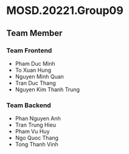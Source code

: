 # MOSD.20221.Group09

## Team Member

### Team Frontend
- Pham Duc Minh
- To Xuan Hung
- Nguyen Minh Quan
- Tran Duc Thang
- Nguyen Kim Thanh Trung
### Team Backend
- Phan Nguyen Anh
- Tran Trung Hieu
- Pham Vu Huy
- Ngo Quoc Thang
- Tong Thanh Vinh
